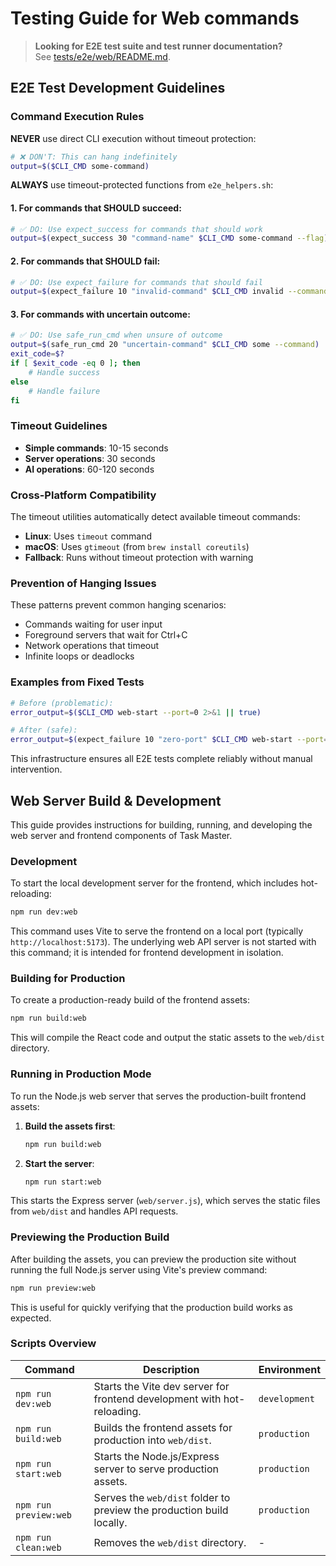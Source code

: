 # Testing Guide for Web commands

> **Looking for E2E test suite and test runner documentation?**  
> See [tests/e2e/web/README.md](../tests/e2e/web/README.md).

## E2E Test Development Guidelines

### Command Execution Rules

**NEVER** use direct CLI execution without timeout protection:

```bash
# ❌ DON'T: This can hang indefinitely
output=$($CLI_CMD some-command)
```

**ALWAYS** use timeout-protected functions from `e2e_helpers.sh`:

#### 1. For commands that SHOULD succeed:

```bash
# ✅ DO: Use expect_success for commands that should work
output=$(expect_success 30 "command-name" $CLI_CMD some-command --flag)
```

#### 2. For commands that SHOULD fail:

```bash
# ✅ DO: Use expect_failure for commands that should fail
output=$(expect_failure 10 "invalid-command" $CLI_CMD invalid --command)
```

#### 3. For commands with uncertain outcome:

```bash
# ✅ DO: Use safe_run_cmd when unsure of outcome
output=$(safe_run_cmd 20 "uncertain-command" $CLI_CMD some --command)
exit_code=$?
if [ $exit_code -eq 0 ]; then
    # Handle success
else
    # Handle failure
fi
```

### Timeout Guidelines

- **Simple commands**: 10-15 seconds
- **Server operations**: 30 seconds
- **AI operations**: 60-120 seconds

### Cross-Platform Compatibility

The timeout utilities automatically detect available timeout commands:

- **Linux**: Uses `timeout` command
- **macOS**: Uses `gtimeout` (from `brew install coreutils`)
- **Fallback**: Runs without timeout protection with warning

### Prevention of Hanging Issues

These patterns prevent common hanging scenarios:

- Commands waiting for user input
- Foreground servers that wait for Ctrl+C
- Network operations that timeout
- Infinite loops or deadlocks

### Examples from Fixed Tests

```bash
# Before (problematic):
error_output=$($CLI_CMD web-start --port=0 2>&1 || true)

# After (safe):
error_output=$(expect_failure 10 "zero-port" $CLI_CMD web-start --port=0)
```

This infrastructure ensures all E2E tests complete reliably without manual intervention.

## Web Server Build & Development

This guide provides instructions for building, running, and developing the web server and frontend components of Task Master.

<!-- For E2E and API test suite details, see the link at the top of this file. -->

### Development

To start the local development server for the frontend, which includes hot-reloading:

```bash
npm run dev:web
```

This command uses Vite to serve the frontend on a local port (typically `http://localhost:5173`). The underlying web API server is not started with this command; it is intended for frontend development in isolation.

### Building for Production

To create a production-ready build of the frontend assets:

```bash
npm run build:web
```

This will compile the React code and output the static assets to the `web/dist` directory.

### Running in Production Mode

To run the Node.js web server that serves the production-built frontend assets:

1.  **Build the assets first**:

    ```bash
    npm run build:web
    ```

2.  **Start the server**:
    ```bash
    npm run start:web
    ```

This starts the Express server (`web/server.js`), which serves the static files from `web/dist` and handles API requests.

### Previewing the Production Build

After building the assets, you can preview the production site without running the full Node.js server using Vite's preview command:

```bash
npm run preview:web
```

This is useful for quickly verifying that the production build works as expected.

### Scripts Overview

| Command               | Description                                                             | Environment   |
| --------------------- | ----------------------------------------------------------------------- | ------------- |
| `npm run dev:web`     | Starts the Vite dev server for frontend development with hot-reloading. | `development` |
| `npm run build:web`   | Builds the frontend assets for production into `web/dist`.              | `production`  |
| `npm run start:web`   | Starts the Node.js/Express server to serve production assets.           | `production`  |
| `npm run preview:web` | Serves the `web/dist` folder to preview the production build locally.   | `production`  |
| `npm run clean:web`   | Removes the `web/dist` directory.                                       | -             |
